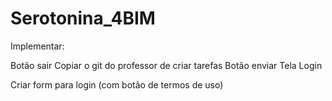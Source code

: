 # Serotonina_4BIM

Implementar:

Botão sair
Copiar o git do professor de criar tarefas
Botão enviar 
Tela Login


Criar form para login (com botão de termos de uso)

